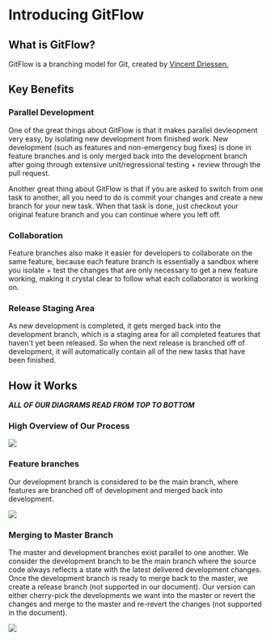 # Introducing GitFlow

## What is GitFlow?

GitFlow is a branching model for Git, created by [Vincent Driessen.](https://nvie.com/posts/a-successful-git-branching-model/) 

## Key Benefits

### Parallel Development
One of the great things about GitFlow is that it makes parallel devleopment very easy, by isolating new development from finished work. New development (such as features and non-emergency bug fixes) is done in feature branches and is only merged back into the development branch after going through extensive unit/regressional testing + review through the pull request.

Another great thing about GitFlow is that if you are asked to switch from one task to another, all you need to do is commit your changes and create a new branch for your new task. When that task is done, just checkout your original feature branch and you can continue where you left off.

### Collaboration
Feature branches also make it easier for developers to collaborate on the same feature, because each feature branch is essentially a sandbox where you isolate + test the changes that are only necessary to get a new feature working, making it crystal clear to follow what each collaborator is working on. 

### Release Staging Area
As new development is completed, it gets merged back into the development branch, which is a staging area for all completed features that haven't yet been released. So when the next release is branched off of development, it will automatically contain all of the new tasks that have been finished.

## How it Works
***ALL OF OUR DIAGRAMS READ FROM TOP TO BOTTOM***

### High Overview of Our Process
[![](https://mermaid.ink/img/pako:eNqVksFunDAQhl_FmmrlC1oBC2vwbTcJuSS9tOoh4jKAw6Is9sqYtini3WtM0rBNFCVwsT_P_8_YMwOUqhLAYbUaGtkYTgZCj6q-ET_FkXJCK1H0NfUINQfRiokU2Il_4AfqBouj6OzJkEtiP1o3xp8Cv4RX6S67ot4LDxzPsn3m-0seOr6Lpn_JN0uey9Gb4LXG02HKR7UyaMSFatvG3GDhKja6F7a67qB-7TXK8uBqW9Cz8Hs8dtNBi42cw7_ifM1b7IzQdBzJuFrlMpfPmcn3PXcVls7ILQsnJZfTq6lTK-SMbfLyQfWGzGbn7FXwi92ndE-5M4Gm12L3yusN23dSn7vtP2zRCl2L_2Rv3GIOW4jBA8vs81d2CN0E5eAmKwdulxXqhxxs520c9kZ9e5QlcNdN6E-V7f5lg7XGFp5aCaJqjNK381S74fbghPJOqfZZaLfAB_gNfBuvWbIN44ilSRLEYerBI_BNtA7YliVBkFoUJ-HowR-n99dplPqMRSHbJCzcsHj8Cwu2CzQ?type=png)](https://mermaid.live/edit#pako:eNqVksFunDAQhl_FmmrlC1oBC2vwbTcJuSS9tOoh4jKAw6Is9sqYtini3WtM0rBNFCVwsT_P_8_YMwOUqhLAYbUaGtkYTgZCj6q-ET_FkXJCK1H0NfUINQfRiokU2Il_4AfqBouj6OzJkEtiP1o3xp8Cv4RX6S67ot4LDxzPsn3m-0seOr6Lpn_JN0uey9Gb4LXG02HKR7UyaMSFatvG3GDhKja6F7a67qB-7TXK8uBqW9Cz8Hs8dtNBi42cw7_ifM1b7IzQdBzJuFrlMpfPmcn3PXcVls7ILQsnJZfTq6lTK-SMbfLyQfWGzGbn7FXwi92ndE-5M4Gm12L3yusN23dSn7vtP2zRCl2L_2Rv3GIOW4jBA8vs81d2CN0E5eAmKwdulxXqhxxs520c9kZ9e5QlcNdN6E-V7f5lg7XGFp5aCaJqjNK381S74fbghPJOqfZZaLfAB_gNfBuvWbIN44ilSRLEYerBI_BNtA7YliVBkFoUJ-HowR-n99dplPqMRSHbJCzcsHj8Cwu2CzQ)

### Feature branches
Our development branch is considered to be the main branch, where features are branched off of development and merged back into development.

[![](https://mermaid.ink/img/pako:eNqtlE1zmzAQhv_KjjoeLsRjMA6YW9zUTmbStJOkPbT0IGANakCiQjihHv57JRwap7WnORQNBx72493d0W5JIlIkIRmNtowzFcIWrEJkV7jBwgrBSjFuMssGS-VYoiExrfE3-Ewlo3GBtf6zjTjox8qYmhjDN8vlYjmZWPYzd3p-5pmzz919HvHONnAlaZWbuJYUiip8K8qSqSsa98qUbFCrqHPxsJCUJ3mvYY--MH_iJWV8Z31Nd9Wcm0JFVSJXVtdBNxr1qob0cLcIdzIBkj4gsDSEiJhmMVoM8Ho1d5yIHDSlacp4BhwTrGsqW1g3PFFM8PrZIe5FwRKpaiSeHYzz9fL29tO7E89xv4GRDx_WcFnXDUYEFM3CiFRNUZxI_NFgrY6ISXLKM4ScytRMXh_Y0EI7HLFfs0dQbSXqpyQarZi6aGI4-7OGF34lSp1GIk1b49lWGMLF5eriSr93T3JvcMPwYS9Ajsm9aBTsDeU1za-k-I6JAvdYPxevybBTPExgKLanKayHwbxO7PDvr_wH5ul402Pz_Hjz7-7Cf2nvi-IXh4tfmFDENlTfo1Qvjf7GR6TfBBExHimV98as03a0UeK25QnZ3T7SVKm-xeeMZpKWJFzTotYUU6aEfL_bQv0ysklF-RchysFRf5JwSx5JeDob-8GpO_P8eRA4M3duk5aEU2_s-Kd-4DhzjWaB29nkZ-8_Gc-9-cT3PdefBr479WfdLzsTjYM?type=png)](https://mermaid.live/edit#pako:eNqtlE1zmzAQhv_KjjoeLsRjMA6YW9zUTmbStJOkPbT0IGANakCiQjihHv57JRwap7WnORQNBx72493d0W5JIlIkIRmNtowzFcIWrEJkV7jBwgrBSjFuMssGS-VYoiExrfE3-Ewlo3GBtf6zjTjox8qYmhjDN8vlYjmZWPYzd3p-5pmzz919HvHONnAlaZWbuJYUiip8K8qSqSsa98qUbFCrqHPxsJCUJ3mvYY--MH_iJWV8Z31Nd9Wcm0JFVSJXVtdBNxr1qob0cLcIdzIBkj4gsDSEiJhmMVoM8Ho1d5yIHDSlacp4BhwTrGsqW1g3PFFM8PrZIe5FwRKpaiSeHYzz9fL29tO7E89xv4GRDx_WcFnXDUYEFM3CiFRNUZxI_NFgrY6ISXLKM4ScytRMXh_Y0EI7HLFfs0dQbSXqpyQarZi6aGI4-7OGF34lSp1GIk1b49lWGMLF5eriSr93T3JvcMPwYS9Ajsm9aBTsDeU1za-k-I6JAvdYPxevybBTPExgKLanKayHwbxO7PDvr_wH5ul402Pz_Hjz7-7Cf2nvi-IXh4tfmFDENlTfo1Qvjf7GR6TfBBExHimV98as03a0UeK25QnZ3T7SVKm-xeeMZpKWJFzTotYUU6aEfL_bQv0ysklF-RchysFRf5JwSx5JeDob-8GpO_P8eRA4M3duk5aEU2_s-Kd-4DhzjWaB29nkZ-8_Gc-9-cT3PdefBr479WfdLzsTjYM)

### Merging to Master Branch
The master and development branches exist parallel to one another. We consider the development branch to be the main branch where the source code always reflects a state with the latest delivered development changes. Once the development branch is ready to merge back to the master, we create a release branch (not supported in our document). Our version can either cherry-pick the developments we want into the master or revert the changes and merge to the master and re-revert the changes (not supported in the document). 

[![](https://mermaid.ink/img/pako:eNqNVF1vmzAU_SuWp4gXGgEh4eMtWZM0UtpJS9eHjT04cEOsAEbGtKMR_33GlI2sWVIQDz7n3uNzL74-4pBFgH08GBxpRoWPjkhLWLyGZ0g0H2kRbMtY05Em9pBCg2xJAX-AJ8Ip2SZQSOYYZEg-WkyF0QR-subedDHX9L-4qfDFYrYwjD5uKXxqN28fH_0Ht_t4kNWSauAlJ_m-caJxJoiAzyxNqViTrapF8BKk72LPXmacZOFeue6hJ-E7khSgaymhWRv9QNr670khgGt1jerBIMi6bdHjzFcGQ6WCaOSjAD8BLyjLkDk0AnyJNt_ordoL3Tb9Z3kKmWiz9hAeWCneE3255g9SknTgw9Iz_9FdABElh-n73B-rzebb_MY2rZ-oKRV92aFVUZRwzncKPAbEgURVgJGocvDR3Wp5t5bfIxIk9gP8FZ4pvHTZH_KvBJFgUjkBeczOep9dFmytdXX2_UZo11V_zVRHnG7ZWj1XLerKRdekT-zNPmijPXI9Ex3NeXWT0_BwuX9Xmo_1pj_yoEfyHlBDHGA13AFuRCPCD41QLeNIKdimykLsq7HBZR7JMbulJOYkxW8zgyGigvH79mJR94uOc5J9ZyztEuUS-0f8C_uT8dBxJ9bYdjzXNceWp-MK-yN7aDoTxzVNT0Jj16p1_KryjaFne4bj2JYzch1r5Izr33Jmhpk?type=png)](https://mermaid.live/edit#pako:eNqNVF1vmzAU_SuWp4gXGgEh4eMtWZM0UtpJS9eHjT04cEOsAEbGtKMR_33GlI2sWVIQDz7n3uNzL74-4pBFgH08GBxpRoWPjkhLWLyGZ0g0H2kRbMtY05Em9pBCg2xJAX-AJ8Ip2SZQSOYYZEg-WkyF0QR-subedDHX9L-4qfDFYrYwjD5uKXxqN28fH_0Ht_t4kNWSauAlJ_m-caJxJoiAzyxNqViTrapF8BKk72LPXmacZOFeue6hJ-E7khSgaymhWRv9QNr670khgGt1jerBIMi6bdHjzFcGQ6WCaOSjAD8BLyjLkDk0AnyJNt_ordoL3Tb9Z3kKmWiz9hAeWCneE3255g9SknTgw9Iz_9FdABElh-n73B-rzebb_MY2rZ-oKRV92aFVUZRwzncKPAbEgURVgJGocvDR3Wp5t5bfIxIk9gP8FZ4pvHTZH_KvBJFgUjkBeczOep9dFmytdXX2_UZo11V_zVRHnG7ZWj1XLerKRdekT-zNPmijPXI9Ex3NeXWT0_BwuX9Xmo_1pj_yoEfyHlBDHGA13AFuRCPCD41QLeNIKdimykLsq7HBZR7JMbulJOYkxW8zgyGigvH79mJR94uOc5J9ZyztEuUS-0f8C_uT8dBxJ9bYdjzXNceWp-MK-yN7aDoTxzVNT0Jj16p1_KryjaFne4bj2JYzch1r5Izr33Jmhpk)

